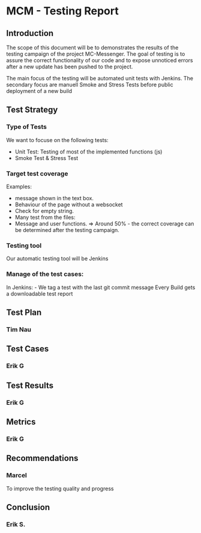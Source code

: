 # MCM - Testing Report

## Introduction
<!-- This section provides an overview of the software testing process and the scope of the testing activities. ### Marcel -->
The scope of this document will be to demonstrates the results of the testing campaign of the project MC-Messenger. 
The goal of testing is to assure the correct functionality of our code and to expose unnoticed errors after a new update has been pushed to the project.

The main focus of the testing will be automated unit tests with Jenkins.
The secondary focus are manuell Smoke and Stress Tests before public deployment of a new build


## Test Strategy
<!-- This section describes the overall approach to testing, including the testing methodology, testing types, and testing techniques used. Highlight which automatic testing tools/frameworks are used for your project -->

### Type of Tests
We want to focuse on the following tests:
- Unit Test: Testing of most of the implemented functions (js) 
- Smoke Test & Stress Test

### Target test coverage
Examples:
- message shown in the text box.
- Behaviour of the page without a websocket
- Check for empty string.
- Many test from the files:
- Message and user functions.
=> Around 50% - the correct coverage can be determined after the testing campaign. 

### Testing tool
Our automatic testing tool will be Jenkins

### Manage of the test cases: 
In Jenkins: - We tag a test with the last git commit message
Every Build gets a downloadable test report

## Test Plan
<!-- This section outlines the specific testing tasks, timelines, and resources required to achieve the testing objectives. -->
### Tim Nau

## Test Cases
<!-- This section details the specific test cases that were executed, including their pass/fail status and any defects found during testing. (You may link to the repository of your use cases.) -->
### Erik G 

## Test Results
<!-- This section summarizes the results of the testing, including major defects found, their severity, and the steps taken to resolve them. (You may link to the test reports generated by your testing tool.) -->
### Erik G 

## Metrics
<!-- This section provides quantitative data on the testing process, such as the number of defects found, the defect resolution time, and the test coverage achieved. -->
### Erik G 

## Recommendations 
<!-- This section offers suggestions for improving the testing process and the quality of the software. -->
### Marcel
To improve the testing quality and progress

## Conclusion
<!-- This section summarizes the key findings of the testing and the overall status of the software quality. -->
### Erik S.
